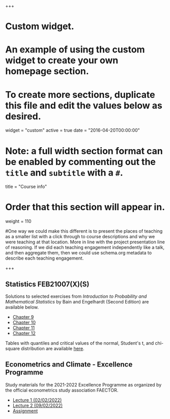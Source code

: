 +++
# Custom widget.
# An example of using the custom widget to create your own homepage section.
# To create more sections, duplicate this file and edit the values below as desired.
widget = "custom"
active = true
date = "2016-04-20T00:00:00"

# Note: a full width section format can be enabled by commenting out the `title` and `subtitle` with a `#`.
title = "Course info"


# Order that this section will appear in.
weight = 110

#One way we could make this different is to present the places of teaching as a smaller list with a click through to course descriptions and why we were teaching at that location. More in line with the project presentation line of reasoning. If we did each teaching engagement independently like a talk, and then aggregate them, then we could use schema.org metadata to describe each teaching engagement.

+++
<h2>Statistics FEB21007(X)(S)</h2>

Solutions to selected exercises from *Introduction to Probability and Mathematical Statistics* by Bain and Engelhardt (Second Edition) are available below.
+ [Chapter 9](files/Solutions_Chapter_9.pdf)
+ [Chapter 10](files/Solutions_Chapter_10.pdf)
+ [Chapter 11](files/Solutions_Chapter_11.pdf)
+ [Chapter 12](files/Solutions_Chapter_12.pdf)

Tables with quantiles and critical values of the normal, Student's t, and chi-square distribution are available [here](files/Critical_Values.pdf).


<h2>Econometrics and Climate - Excellence Programme</h2>
Study materials for the 2021-2022 Excellence Programme as organized by the official econometrics study association FAECTOR.

+ [Lecture 1 (02/02/2022)](files/ExcellenceProgramme_Lecture1.pdf)
+ [Lecture 2 (09/02/2022)](files/ExcellenceProgramme_Lecture2.pdf)
+ [Assignment](files/ExcellenceProgramme_Assignment.pdf)  
